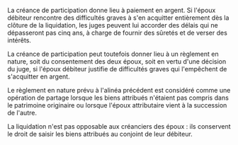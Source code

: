   
 La créance de participation donne lieu à paiement en argent. Si l'époux débiteur rencontre des difficultés graves à s'en acquitter entièrement dès la clôture de la liquidation, les juges peuvent lui accorder des délais qui ne dépasseront pas cinq ans, à charge de fournir des sûretés et de verser des intérêts.  

  
 La créance de participation peut toutefois donner lieu à un règlement en nature, soit du consentement des deux époux, soit en vertu d'une décision du juge, si l'époux débiteur justifie de difficultés graves qui l'empêchent de s'acquitter en argent.  

  
 Le règlement en nature prévu à l'alinéa précédent est considéré comme une opération de partage lorsque les biens attribués n'étaient pas compris dans le patrimoine originaire ou lorsque l'époux attributaire vient à la succession de l'autre.  

  
 La liquidation n'est pas opposable aux créanciers des époux : ils conservent le droit de saisir les biens attribués au conjoint de leur débiteur.  
